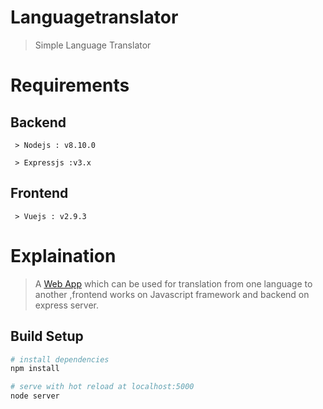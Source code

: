 # Languagetranslator

> Simple Language Translator

# Requirements 

## Backend
 ```
  > Nodejs : v8.10.0

  > Expressjs :v3.x
```
## Frontend
```
 > Vuejs : v2.9.3
```
# Explaination
> A [Web App](langtranslator.herokuapp.com) which can be used for translation from one language to another ,frontend works on Javascript framework and backend on express server.

## Build Setup

``` bash
# install dependencies
npm install

# serve with hot reload at localhost:5000
node server



```

